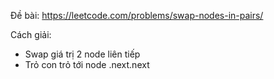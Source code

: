 Đề bài:
https://leetcode.com/problems/swap-nodes-in-pairs/

Cách giải:

- Swap giá trị 2 node liên tiếp
- Trỏ con trỏ tới node .next.next